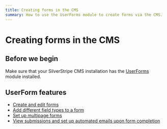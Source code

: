```yaml
---
title: Creating forms in the CMS 
summary: How to use the UserForms module to create forms via the CMS.
---
```


# Creating forms in the CMS

## Before we begin

Make sure that your SilverStripe CMS installation has the [UserForms](https://addons.silverstripe.org/add-ons/silverstripe/userforms/) module installed.

## UserForm features
* [Create and edit forms](creating-and-editing-forms.md)
* [Add different field types to a form](field-types.md)
* [Set up multipage forms](multipage-forms.md)
* [View submissions and set up automated emails upon form completion](form-submissions.md)